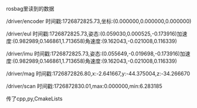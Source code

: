 rosbag里读到的数据

/driver/encoder 时间戳:1726872825.73,坐标:(0.000000,0.000000,0.000000)

/driver/eul 时间戳:1726872825.73,姿态:(0.059030,0.000525,-0.173916)加速度:(0.982989,0.146861,1.713658)角速度:(9.162043,-0.021008,0.116339)

/driver/imu 时间戳:1726872825.73,姿态:(0.055649,-0.019698,-0.173916)加速度:(0.982989,0.146861,1.713658)角速度:(9.162043,-0.021008,0.116339)

/driver/mag 时间戳:1726872826.80,x:-2.641667,y:-44.375004,z:-34.266670

/driver/scan 时间戳:1726872830.01,max:0.000000,min:6.283185

传了cpp,py,CmakeLists
